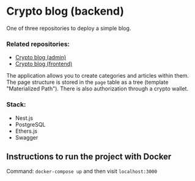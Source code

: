 # Crypto blog (backend)
One of three repositories to deploy a simple blog.

### Related repositories:
- [Crypto blog (admin)](https://github.com/Mr-Good-Cat/blog-admin-react-app)
- [Crypto blog (frontend)](https://github.com/Mr-Good-Cat/blog-frontend-nextjs)

The application allows you to create categories and articles within them.
The page structure is stored in the `page` table as a tree (template  
"Materialized Path"). There is also authorization through a crypto wallet.

### Stack:
- Nest.js
- PostgreSQL
- Ethers.js
- Swagger

## Instructions to run the project with Docker

Command: `docker-compose up` and then visit `localhost:3000`

